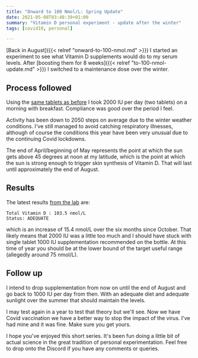 ```yaml
---
title: "Onward to 100 Nmol/L: Spring Update"
date: 2021-05-08T03:48:39+01:00
summary: "Vitamin D personal experiment - update after the winter"
tags: [covid19, personal]

---
```


[Back in August]({{< relref "onward-to-100-nmol.md" >}}) I
started an experiment to see what Vitamin D supplements would do
to my serum levels. After [boosting them for 8 weeks]({{< relref
"to-100-nmol-update.md" >}}) I switched to a maintenance dose over
the winter. 

## Process followed

Using the [same tablets as before][1] I took 2000 IU per day (two tablets)
on a morning with breakfast. Compliance was good over the period I feel.

Activity has been down to 2050 steps on average due to the winter
weather conditions. I've still managed to avoid catching respiratory
illnesses, although of course the conditions this year have been very
unusual due to the continuing Covid lockdowns.

The end of April/beginning of May represents the point at which the sun
gets above 45 degrees at noon at my latitude, which is the point at which
the sun is strong enough to trigger skin synthesis of Vitamin D. That
will last until approximately the end of August.

## Results

The latest results [from the lab](https://www.vitamindtest.org.uk) are:

```
Total Vitamin D : 103.5 nmol/L
Status: ADEQUATE
```

which is an increase of 15.4 nmol/L over the six months since
October. That likely means that 2000 IU was a little too much and I should
have stuck with single tablet 1000 IU supplementation recommended on the
bottle. At this time of year you should be at the lower bound of the
target useful range (allegedly around 75 nmol/L).

## Follow up

I intend to drop supplementation from now on until the end of August and
go back to 1000 IU per day from then. With an adequate diet and adequate
sunlight over the summer that should maintain the levels.

I may test again in a year to test that theory but we'll see. Now we have Covid
vaccination we have a better way to stop the impact of the virus. I've
had mine and it was fine. Make sure you get yours.

I hope you've enjoyed this short series. It's been fun doing a little bit
of actual science in the great tradition of personal experimentation. Feel
free to drop onto the Discord if you have any comments or queries.

[1]: https://www.boots.com/boots-high-strength-vitamin-d-180-tablets-10274992
